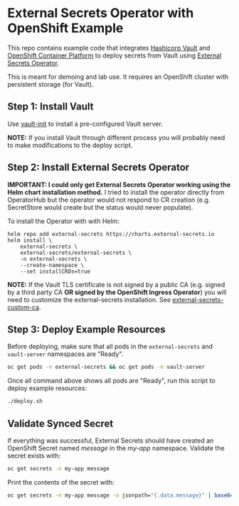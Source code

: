 # External Secrets Operator with OpenShift Example

This repo contains example code that integrates [Hashicorp Vault] and
[OpenShift Container Platform] to deploy secrets from Vault using
[External Secrets Operator].

This is meant for demoing and lab use. It requires an OpenShift cluster with
persistent storage (for Vault).

## Step 1: Install Vault

Use [vault-init] to install a pre-configured Vault server.

**NOTE:** If you install Vault through different process you will probably need
to make modifications to the deploy script.

## Step 2: Install External Secrets Operator

**IMPORTANT: I could only get External Secrets Operator working using the
Helm chart installation method.** I tried to install the operator directly from
OperatorHub but the operator would not respond to CR creation (e.g. SecretStore
would create but the status would never populate).

To install the Operator with with Helm:

```
helm repo add external-secrets https://charts.external-secrets.io
helm install \
    external-secrets \
    external-secrets/external-secrets \
    -n external-secrets \
    --create-namespace \
    --set installCRDs=true
```

**NOTE:** If the Vault TLS certificate is not signed by a public CA (e.g.
signed by a third party CA **OR signed by the OpenShift Ingress Operator**) you
will need to customize the external-secrets installation. See
[external-secrets-custom-ca].

## Step 3: Deploy Example Resources

Before deploying, make sure that all pods in the `external-secrets` and
`vault-server` namespaces are "Ready".

```bash
oc get pods -n external-secrets && oc get pods -n vault-server
```

Once all command above shows all pods are "Ready", run this script to deploy
example resources:

```bash
./deploy.sh
```

## Validate Synced Secret

If everything was successful, External Secrets should have created an OpenShift
Secret named *message* in the *my-app* namespace. Validate the secret exists
with:

```bash
oc get secrets -n my-app message
```

Print the contents of the secret with:

```bash
oc get secrets -n my-app message -o jsonpath="{.data.message}" | base64 -d
```

[Argo CD]: https://github.com/argoproj/argo-cd
[External Secrets Operator]: https://github.com/external-secrets/external-secrets
[Hashicorp Vault]: https://github.com/hashicorp/vault
[OpenShift Container Platform]: https://docs.openshift.com/container-platform/latest
[OpenShift GitOps]: https://docs.openshift.com/container-platform/4.10/cicd/gitops/understanding-openshift-gitops.html
[Vault Config Operator]: https://github.com/redhat-cop/vault-config-operator
[external-secrets-custom-ca]: https://github.com/hello-openshift-vault/external-secrets-custom-ca
[vault-init]: https://github.com/hello-openshift-vault/vault-init
